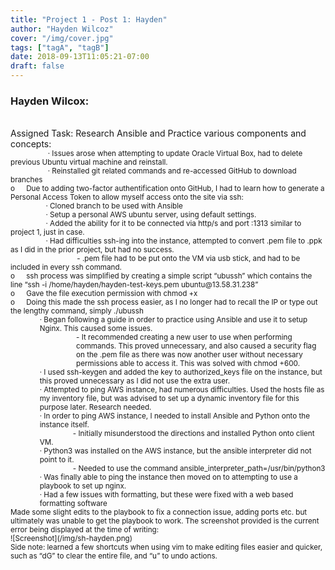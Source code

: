 ```yaml
---
title: "Project 1 - Post 1: Hayden"
author: "Hayden Wilcoz"
cover: "/img/cover.jpg"
tags: ["tagA", "tagB"]
date: 2018-09-13T11:05:21-07:00
draft: false
---
```

<body>
<h3>Hayden Wilcox:</h3><br>
Assigned Task: Research Ansible and Practice various components and concepts:<br>
	<small>&emsp; &emsp; &emsp; &emsp; ·  Issues arose when attempting to update Oracle Virtual Box, had to delete previous Ubuntu virtual machine and reinstall. </small><br>
	<small>&emsp; &emsp; &emsp; &emsp; ·  Reinstalled git related commands and re-accessed GitHub to download branches</small><br>
<small> o &emsp; Due to adding two-factor authentification onto GitHub, I had to learn how to generate a Personal Access Token to allow myself access onto the site via ssh: </small><br>
	<small>&emsp; &emsp; &emsp; &emsp;·   Cloned branch to be used with Ansible </small><br>
	<small>&emsp; &emsp; &emsp; &emsp;·   Setup a personal AWS ubuntu server, using default settings. </small><br>
	<small>&emsp; &emsp; &emsp; &emsp;·   Added the ability for it to be connected via http/s and port :1313 similar to project 1, just in case.</small><br>
	<small>&emsp; &emsp; &emsp; &emsp;·   Had difficulties ssh-ing into the instance, attempted to convert .pem file to .ppk as I did in the prior project, but had no success. <br> 
	   &emsp;&emsp; &emsp; &emsp;&emsp;&emsp; &emsp;&emsp; - .pem file had to be put onto the VM via usb stick, and had to be included in every ssh command.</small><br>
<small>o &emsp; ssh process was simplified by creating a simple script “ubussh” which contains the line “ssh -i /home/hayden/hayden-test-keys.pem ubuntu@13.58.31.238”<br>
	o &emsp; Gave the file execution permission with chmod +x<br>
	o &emsp; Doing this made the ssh process easier, as I no longer had to recall the IP or type out the lengthy command, simply ./ubussh<br> 
<div style="margin-left:4em">·   Began following a guide in order to practice using Ansible and use it to setup Nginx. This caused some issues. </div>
			<div style="margin-left:9em">	- It recommended creating a new user to use when performing commands. This proved unnecessary, and also caused a security flag on the .pem file as there was now another user without necessary permissions able to access it. This was solved with chmod +600. </div>
<div style="margin-left:4em">·   I used ssh-keygen and added the key to authorized_keys file on the instance, but this proved unnecessary as I did not use the extra user. <br>
	·   Attempted to ping AWS instance, had numerous difficulties. Used the hosts file as my inventory file, but was advised to set up a dynamic inventory file for this purpose later. Research needed. <br>
	·   In order to ping AWS instance, I needed to install Ansible and Python onto the instance itself. <br>
			&emsp;&emsp; &emsp;&emsp; - Initially misunderstood the directions and installed Python onto client VM. <br>
	·   Python3 was installed on the AWS instance, but the ansible interpreter did not point to it. <br>
		&emsp;&emsp; &emsp;&emsp; - Needed to use the command ansible_interpreter_path=/usr/bin/python3 <br>
	·   Was finally able to ping the instance then moved on to attempting to use a playbook to set up nginx. <br>
	·   Had a few issues with formatting, but these were fixed with a web based formatting software<small> <br> </div> </small>
Made some slight edits to the playbook to fix a connection issue, adding ports etc. but ultimately was unable to get the playbook to work. The screenshot provided is the current error being displayed at the time of writing:<br>
	![Screenshot](/img/sh-hayden.png) <br>
Side note: learned a few shortcuts when using vim to make editing files easier and quicker, such as “dG” to clear the entire file, and “u” to undo actions.
</body>
